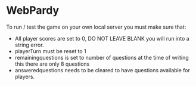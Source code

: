 # WebPardy

To run / test the game on your own local server you must make sure that:
- All player scores are set to 0, DO NOT LEAVE BLANK you will run into a string error.
- playerTurn must be reset to 1
- remainingquestions is set to number of questions at the time of writing this there are only 8 questions
- answeredquestions needs to be cleared to have questions available for players.



